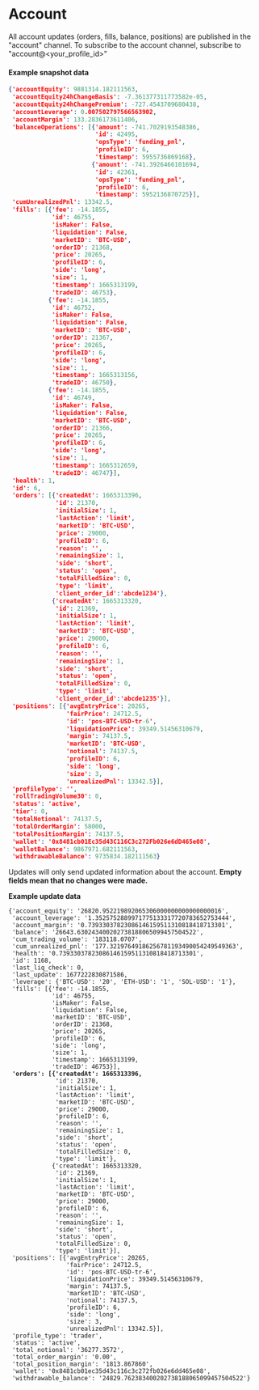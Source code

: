 # Account

All account updates (orders, fills, balance, positions) are published in the "account" channel. To subscribe to the account channel, subscribe to "account@\<your\_profile\_id>"

#### Example snapshot data

```json
{'accountEquity': 9881314.182111563,
 'accountEquity24hChangeBasis': -7.361377311773582e-05,
 'accountEquity24hChangePremium': -727.4543709680438,
 'accountLeverage': 0.007502797566563902,
 'accountMargin': 133.2836173611406,
 'balanceOperations': [{'amount': -741.7029193548386,
                        'id': 42495,
                        'opsType': 'funding_pnl',
                        'profileID': 6,
                        'timestamp': 5955736869168},
                       {'amount': -741.3926466101694,
                        'id': 42361,
                        'opsType': 'funding_pnl',
                        'profileID': 6,
                        'timestamp': 5952136870725}],
 'cumUnrealizedPnl': 13342.5,
 'fills': [{'fee': -14.1855,
            'id': 46755,
            'isMaker': False,
            'liquidation': False,
            'marketID': 'BTC-USD',
            'orderID': 21368,
            'price': 20265,
            'profileID': 6,
            'side': 'long',
            'size': 1,
            'timestamp': 1665313199,
            'tradeID': 46753},
           {'fee': -14.1855,
            'id': 46752,
            'isMaker': False,
            'liquidation': False,
            'marketID': 'BTC-USD',
            'orderID': 21367,
            'price': 20265,
            'profileID': 6,
            'side': 'long',
            'size': 1,
            'timestamp': 1665313156,
            'tradeID': 46750},
           {'fee': -14.1855,
            'id': 46749,
            'isMaker': False,
            'liquidation': False,
            'marketID': 'BTC-USD',
            'orderID': 21366,
            'price': 20265,
            'profileID': 6,
            'side': 'long',
            'size': 1,
            'timestamp': 1665312659,
            'tradeID': 46747}],
 'health': 1,
 'id': 6,
 'orders': [{'createdAt': 1665313396,
             'id': 21370,
             'initialSize': 1,
             'lastAction': 'limit',
             'marketID': 'BTC-USD',
             'price': 29000,
             'profileID': 6,
             'reason': '',
             'remainingSize': 1,
             'side': 'short',
             'status': 'open',
             'totalFilledSize': 0,
             'type': 'limit',
             'client_order_id':'abcde1234'},
            {'createdAt': 1665313320,
             'id': 21369,
             'initialSize': 1,
             'lastAction': 'limit',
             'marketID': 'BTC-USD',
             'price': 29000,
             'profileID': 6,
             'reason': '',
             'remainingSize': 1,
             'side': 'short',
             'status': 'open',
             'totalFilledSize': 0,
             'type': 'limit',
             'client_order_id':'abcde1235'}],
 'positions': [{'avgEntryPrice': 20265,
                'fairPrice': 24712.5,
                'id': 'pos-BTC-USD-tr-6',
                'liquidationPrice': 39349.51456310679,
                'margin': 74137.5,
                'marketID': 'BTC-USD',
                'notional': 74137.5,
                'profileID': 6,
                'side': 'long',
                'size': 3,
                'unrealizedPnl': 13342.5}],
 'profileType': '',
 'rollTradingVolume30': 0,
 'status': 'active',
 'tier': 0,
 'totalNotional': 74137.5,
 'totalOrderMargin': 58000,
 'totalPositionMargin': 74137.5,
 'wallet': '0x8481cb01Ec35d43C116C3c272Fb026e6dD465e08',
 'walletBalance': 9867971.682111563,
 'withdrawableBalance': 9735834.182111563}
```



Updates will only send updated information about the account. **Empty fields mean that no changes were made.**&#x20;

**Example update data**

<pre class="language-json"><code class="lang-json">{'account_equity': '26820.952219892065306000000000000000016',
 'account_leverage': '1.3525752889971775133317720783652753444',
 'account_margin': '0.73933037823086146159511310818418713301',
 'balance': '26643.630243400202738188065099457504522',
 'cum_trading_volume': '183118.0707',
 'cum_unrealized_pnl': '177.32197649186256781193490054249549363',
 'health': '0.73933037823086146159511310818418713301',
 'id': 1168,
 'last_liq_check': 0,
 'last_update': 1677222830871586,
 'leverage': {'BTC-USD': '20', 'ETH-USD': '1', 'SOL-USD': '1'},
 'fills': [{'fee': -14.1855,
            'id': 46755,
            'isMaker': False,
            'liquidation': False,
            'marketID': 'BTC-USD',
            'orderID': 21368,
            'price': 20265,
            'profileID': 6,
            'side': 'long',
            'size': 1,
            'timestamp': 1665313199,
            'tradeID': 46753}],
<strong> 'orders': [{'createdAt': 1665313396,
</strong>             'id': 21370,
             'initialSize': 1,
             'lastAction': 'limit',
             'marketID': 'BTC-USD',
             'price': 29000,
             'profileID': 6,
             'reason': '',
             'remainingSize': 1,
             'side': 'short',
             'status': 'open',
             'totalFilledSize': 0,
             'type': 'limit'},
            {'createdAt': 1665313320,
             'id': 21369,
             'initialSize': 1,
             'lastAction': 'limit',
             'marketID': 'BTC-USD',
             'price': 29000,
             'profileID': 6,
             'reason': '',
             'remainingSize': 1,
             'side': 'short',
             'status': 'open',
             'totalFilledSize': 0,
             'type': 'limit'}],
 'positions': [{'avgEntryPrice': 20265,
                'fairPrice': 24712.5,
                'id': 'pos-BTC-USD-tr-6',
                'liquidationPrice': 39349.51456310679,
                'margin': 74137.5,
                'marketID': 'BTC-USD',
                'notional': 74137.5,
                'profileID': 6,
                'side': 'long',
                'size': 3,
                'unrealizedPnl': 13342.5}],
 'profile_type': 'trader',
 'status': 'active',
 'total_notional': '36277.3572',
 'total_order_margin': '0.00',
 'total_position_margin': '1813.867860',
 'wallet': '0x8481cb01ec35d43c116c3c272fb026e6dd465e08',
 'withdrawable_balance': '24829.762383400202738188065099457504522'}
</code></pre>
